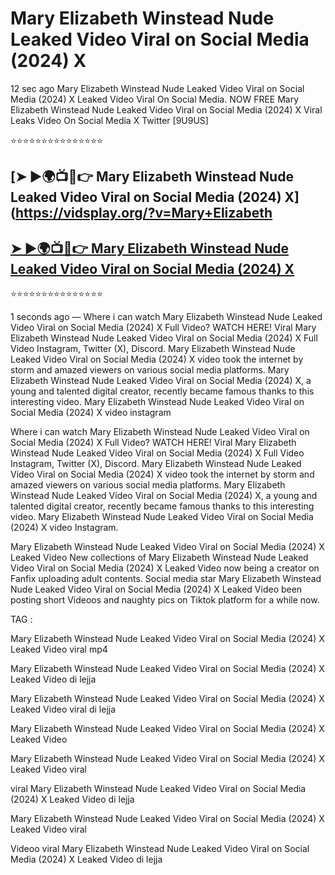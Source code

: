 ﻿# Mary Elizabeth Winstead Nude Leaked Video Viral on Social Media (2024) X



12 sec ago Mary Elizabeth Winstead Nude Leaked Video Viral on Social Media (2024) X Leaked Video Viral On Social Media. NOW FREE Mary Elizabeth Winstead Nude Leaked Video Viral on Social Media (2024) X Viral Leaks Video On Social Media X Twitter [9U9US]

⭐⭐⭐⭐⭐⭐⭐⭐⭐⭐⭐⭐⭐⭐⭐

## [➤ ►🌍📺📱👉 Mary Elizabeth Winstead Nude Leaked Video Viral on Social Media (2024) X](https://vidsplay.org/?v=Mary+Elizabeth

## [➤ ►🌍📺📱👉 Mary Elizabeth Winstead Nude Leaked Video Viral on Social Media (2024) X](https://vidsplay.org/?v=Mary+Elizabeth)


⭐⭐⭐⭐⭐⭐⭐⭐⭐⭐⭐⭐⭐⭐⭐



1 seconds ago — Where i can watch Mary Elizabeth Winstead Nude Leaked Video Viral on Social Media (2024) X Full Video? WATCH HERE! Viral Mary Elizabeth Winstead Nude Leaked Video Viral on Social Media (2024) X Full Video Instagram, Twitter (X), Discord. Mary Elizabeth Winstead Nude Leaked Video Viral on Social Media (2024) X video took the internet by storm and amazed viewers on various social media platforms. Mary Elizabeth Winstead Nude Leaked Video Viral on Social Media (2024) X, a young and talented digital creator, recently became famous thanks to this interesting video. Mary Elizabeth Winstead Nude Leaked Video Viral on Social Media (2024) X video instagram

Where i can watch Mary Elizabeth Winstead Nude Leaked Video Viral on Social Media (2024) X Full Video? WATCH HERE! Viral Mary Elizabeth Winstead Nude Leaked Video Viral on Social Media (2024) X Full Video Instagram, Twitter (X), Discord. Mary Elizabeth Winstead Nude Leaked Video Viral on Social Media (2024) X video took the internet by storm and amazed viewers on various social media platforms. Mary Elizabeth Winstead Nude Leaked Video Viral on Social Media (2024) X, a young and talented digital creator, recently became famous thanks to this interesting video. Mary Elizabeth Winstead Nude Leaked Video Viral on Social Media (2024) X video Instagram.

Mary Elizabeth Winstead Nude Leaked Video Viral on Social Media (2024) X Leaked Video New collections of Mary Elizabeth Winstead Nude Leaked Video Viral on Social Media (2024) X Leaked Video now being a creator on Fanfix uploading adult contents. Social media star Mary Elizabeth Winstead Nude Leaked Video Viral on Social Media (2024) X Leaked Video been posting short Videoos and naughty pics on Tiktok platform for a while now.

TAG :

 

Mary Elizabeth Winstead Nude Leaked Video Viral on Social Media (2024) X Leaked Video viral mp4

 

Mary Elizabeth Winstead Nude Leaked Video Viral on Social Media (2024) X Leaked Video di lejja

 

Mary Elizabeth Winstead Nude Leaked Video Viral on Social Media (2024) X Leaked Video viral di lejja

 

Mary Elizabeth Winstead Nude Leaked Video Viral on Social Media (2024) X Leaked Video

 

Mary Elizabeth Winstead Nude Leaked Video Viral on Social Media (2024) X Leaked Video viral

 

viral Mary Elizabeth Winstead Nude Leaked Video Viral on Social Media (2024) X Leaked Video di lejja

 

Mary Elizabeth Winstead Nude Leaked Video Viral on Social Media (2024) X Leaked Video viral

 

Videoo viral Mary Elizabeth Winstead Nude Leaked Video Viral on Social Media (2024) X Leaked Video di lejja